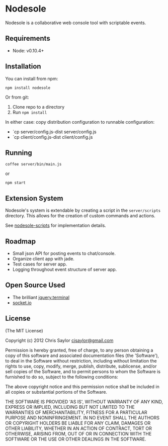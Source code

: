 # Nodesole

Nodesole is a collaborative web console tool with scriptable events.

## Requirements

* Node: v0.10.4+

## Installation

You can install from npm:

```shell
npm install nodesole
```

Or from git:

1. Clone repo to a directory
1. Run `npm install`

In either case: copy distribution configuration to runnable configuration:
  * `cp server/config.js-dist server/config.js
  * `cp client/config.js-dist client/config.js

## Running

```shell
coffee server/bin/main.js
```

or

```shell
npm start
```

## Extension System

Nodesole's system is extendable by creating a script in the `server/scripts` directory.  This allows
for the creation of custom commands and actions.

See [nodesole-scripts](https://github.com/cjsaylor/nodesole-scripts) for implementation details.

## Roadmap

* Small json API for posting events to chat/console.
* Organize client app with jade.
* Test cases for server app.
* Logging throughout event structure of server app.

## Open Source Used

* The brilliant [jquery.terminal](https://github.com/jcubic/jquery.terminal)
* [socket.io](https://github.com/LearnBoost/socket.io)

## License

(The MIT License)

Copyright (c) 2012 Chris Saylor <cjsaylor@gmail.com>

Permission is hereby granted, free of charge, to any person obtaining a copy of this software and associated documentation files (the 'Software'), to deal in the Software without restriction, including without limitation the rights to use, copy, modify, merge, publish, distribute, sublicense, and/or sell copies of the Software, and to permit persons to whom the Software is furnished to do so, subject to the following conditions:

The above copyright notice and this permission notice shall be included in all copies or substantial portions of the Software.

THE SOFTWARE IS PROVIDED 'AS IS', WITHOUT WARRANTY OF ANY KIND, EXPRESS OR IMPLIED, INCLUDING BUT NOT LIMITED TO THE WARRANTIES OF MERCHANTABILITY, FITNESS FOR A PARTICULAR PURPOSE AND NONINFRINGEMENT. IN NO EVENT SHALL THE AUTHORS OR COPYRIGHT HOLDERS BE LIABLE FOR ANY CLAIM, DAMAGES OR OTHER LIABILITY, WHETHER IN AN ACTION OF CONTRACT, TORT OR OTHERWISE, ARISING FROM, OUT OF OR IN CONNECTION WITH THE SOFTWARE OR THE USE OR OTHER DEALINGS IN THE SOFTWARE.
